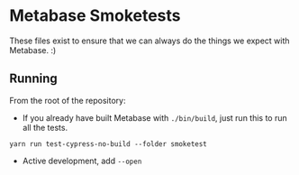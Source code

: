 # Metabase Smoketests

These files exist to ensure that we can always do the things we expect with Metabase. :)

## Running

From the root of the repository:

- If you already have built Metabase with `./bin/build`, just run this to run all the tests.

```shell
yarn run test-cypress-no-build --folder smoketest
```

- Active development, add `--open`
